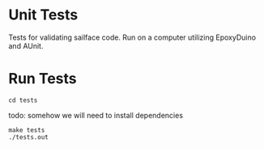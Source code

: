 # Unit Tests

Tests for validating sailface code. Run on a computer utilizing EpoxyDuino and AUnit.

# Run Tests

```
cd tests
```

todo: somehow we will need to install dependencies

```
make tests
./tests.out
```
